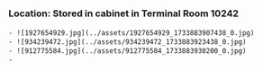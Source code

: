 ### Location: Stored in cabinet in Terminal Room 10242
	- ![1927654929.jpg](../assets/1927654929_1733883907438_0.jpg)
	- ![934239472.jpg](../assets/934239472_1733883923438_0.jpg)
	- ![912775584.jpg](../assets/912775584_1733883930200_0.jpg)
	-